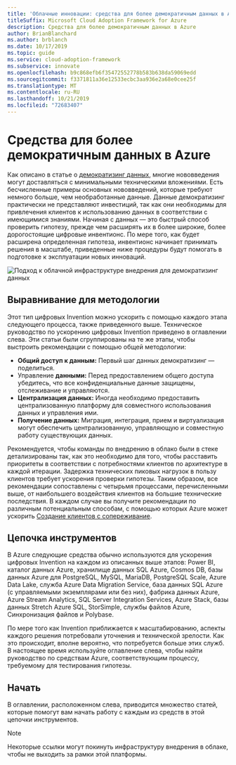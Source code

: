 ```yaml
---
title: 'Облачные инновации: средства для более демократичным данных в Azure'
titleSuffix: Microsoft Cloud Adoption Framework for Azure
description: Средства для более демократичным данных в Azure
author: BrianBlanchard
ms.author: brblanch
ms.date: 10/17/2019
ms.topic: guide
ms.service: cloud-adoption-framework
ms.subservice: innovate
ms.openlocfilehash: b9c868efb6f35472552778b583b638da59069edd
ms.sourcegitcommit: f3371811a36e12533ecbc3aa936e2a68e0cee25f
ms.translationtype: MT
ms.contentlocale: ru-RU
ms.lasthandoff: 10/21/2019
ms.locfileid: "72683407"
---
```

# <a name="tools-to-democratize-data-in-azure"></a>Средства для более демократичным данных в Azure

Как описано в статье о [демократизинг данных](../considerations/data.md), многие нововведения могут доставляться с минимальными техническими вложениями. Есть бесчисленные примеры основных нововведений, которые требуют немного больше, чем необработанные данные. Данные демократизинг практически не представляют инвестиций, так как они необходимы для привлечения клиентов к использованию данных в соответствии с имеющимися знаниями. Начиная с данных — это быстрый способ проверить гипотезу, прежде чем расширять их в более широкие, более дорогостоящие цифровые инвентионс. По мере того, как будет расширена определенная гипотеза, инвентионс начинает принимать решения в масштабе, приведенные ниже процедуры будут помогать в подготовке к эксплуатации новых инноваций.

![Подход к облачной инфраструктуре внедрения для демократизинг данных](../../_images/innovate/democratize-data.png)

## <a name="alignment-to-the-methodology"></a>Выравнивание для методологии

Этот тип цифровых Invention можно ускорить с помощью каждого этапа следующего процесса, также приведенного выше. Техническое руководство по ускорению цифровых Invention приведено в оглавлении слева. Эти статьи были сгруппированы на те же этапы, чтобы выстроить рекомендации с помощью общей методологии:

- **Общий доступ к данным:** Первый шаг данных демократизинг — поделиться.
- Управление **данными:** Перед предоставлением общего доступа убедитесь, что все конфиденциальные данные защищены, отслеживание и управляются.
- **Централизация данных:** Иногда необходимо предоставить централизованную платформу для совместного использования данных и управления ими.
- **Получение данных:** Миграция, интеграция, прием и виртуализация могут обеспечить централизованную, управляющую и совместную работу существующих данных.

Рекомендуется, чтобы команды по внедрению в облако были в стеке детализированы так, как это необходимо для того, чтобы расставить приоритеты в соответствии с потребностями клиентов по архитектуре в каждой итерации. Задержка технических пиковых нагрузок в пользу клиентов требует ускорения проверки гипотезы. Таким образом, все рекомендации сопоставлены с четырьмя процессами, перечисленными выше, от наибольшего воздействия клиентов на большие технические последствия. В каждом случае вы получите рекомендации по различным потенциальным способам, с помощью которых Azure может ускорить [Создание клиентов с сопереживание](../considerations/build.md).

## <a name="toolchain"></a>Цепочка инструментов

В Azure следующие средства обычно используются для ускорения цифровых Invention на каждом из описанных выше этапов: Power BI, каталог данных Azure, хранилище данных SQL Azure, Cosmos DB, базы данных Azure для PostgreSQL, MySQL, MariaDB, PostgreSQL Scale, Azure Data Lake, служба Azure Data Migration Service, база данных SQL Azure (с управляемыми экземплярами или без них), фабрика данных Azure, Azure Stream Analytics, SQL Server Integration Services, Azure Stack, базы данных Stretch Azure SQL, StorSimple, службы файлов Azure, Синхронизация файлов и Polybase.

По мере того как Invention приближается к масштабированию, аспекты каждого решения потребовали уточнения и технической зрелости. Как это происходит, вполне вероятно, что потребуется больше этих служб. В настоящее время используйте оглавление слева, чтобы найти руководство по средствам Azure, соответствующим процессу, требуемому для тестирования гипотезы.

## <a name="get-started"></a>Начать

В оглавлении, расположенном слева, приводится множество статей, которые помогут вам начать работу с каждым из средств в этой цепочки инструментов.

> [!NOTE]
> Некоторые ссылки могут покинуть инфраструктуру внедрения в облаке, чтобы не выходить за рамки этой платформы.
